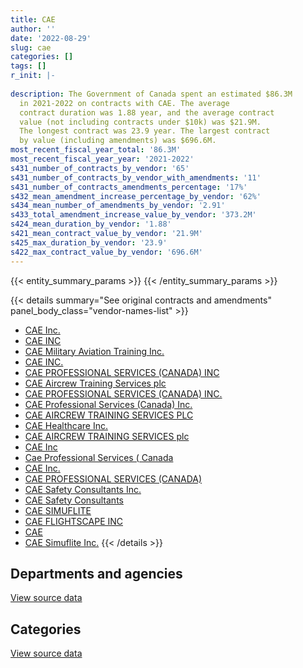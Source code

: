 ```yaml
---
title: CAE
author: ''
date: '2022-08-29'
slug: cae
categories: []
tags: []
r_init: |-
  
description: The Government of Canada spent an estimated $86.3M
  in 2021-2022 on contracts with CAE. The average
  contract duration was 1.88 year, and the average contract
  value (not including contracts under $10k) was $21.9M.
  The longest contract was 23.9 year. The largest contract
  by value (including amendments) was $696.6M.
most_recent_fiscal_year_total: '86.3M'
most_recent_fiscal_year_year: '2021-2022'
s431_number_of_contracts_by_vendor: '65'
s431_number_of_contracts_by_vendor_with_amendments: '11'
s431_number_of_contracts_amendments_percentage: '17%'
s432_mean_amendment_increase_percentage_by_vendor: '62%'
s434_mean_number_of_amendments_by_vendor: '2.91'
s433_total_amendment_increase_value_by_vendor: '373.2M'
s424_mean_duration_by_vendor: '1.88'
s421_mean_contract_value_by_vendor: '21.9M'
s425_max_duration_by_vendor: '23.9'
s422_max_contract_value_by_vendor: '696.6M'
---
```


<script src="/rmarkdown-libs/htmlwidgets/htmlwidgets.js"></script>
<link href="/rmarkdown-libs/datatables-css/datatables-crosstalk.css" rel="stylesheet" />
<script src="/rmarkdown-libs/datatables-binding/datatables.js"></script>
<script src="/rmarkdown-libs/jquery/jquery-3.6.0.min.js"></script>
<link href="/rmarkdown-libs/dt-core-bootstrap/css/dataTables.bootstrap.min.css" rel="stylesheet" />
<link href="/rmarkdown-libs/dt-core-bootstrap/css/dataTables.bootstrap.extra.css" rel="stylesheet" />
<script src="/rmarkdown-libs/dt-core-bootstrap/js/jquery.dataTables.min.js"></script>
<script src="/rmarkdown-libs/dt-core-bootstrap/js/dataTables.bootstrap.min.js"></script>
<link href="/rmarkdown-libs/crosstalk/css/crosstalk.min.css" rel="stylesheet" />
<script src="/rmarkdown-libs/crosstalk/js/crosstalk.min.js"></script>
<script src="/rmarkdown-libs/htmlwidgets/htmlwidgets.js"></script>
<link href="/rmarkdown-libs/datatables-css/datatables-crosstalk.css" rel="stylesheet" />
<script src="/rmarkdown-libs/datatables-binding/datatables.js"></script>
<script src="/rmarkdown-libs/jquery/jquery-3.6.0.min.js"></script>
<link href="/rmarkdown-libs/dt-core-bootstrap/css/dataTables.bootstrap.min.css" rel="stylesheet" />
<link href="/rmarkdown-libs/dt-core-bootstrap/css/dataTables.bootstrap.extra.css" rel="stylesheet" />
<script src="/rmarkdown-libs/dt-core-bootstrap/js/jquery.dataTables.min.js"></script>
<script src="/rmarkdown-libs/dt-core-bootstrap/js/dataTables.bootstrap.min.js"></script>
<link href="/rmarkdown-libs/crosstalk/css/crosstalk.min.css" rel="stylesheet" />
<script src="/rmarkdown-libs/crosstalk/js/crosstalk.min.js"></script>

{{< entity_summary_params >}}
{{< /entity_summary_params >}}

{{< details summary="See original contracts and amendments" panel_body_class="vendor-names-list" >}}
- [CAE Inc.](https://search.open.canada.ca/en/ct/?sort=contract_value_f%20desc&page=1&search_text=%22CAE%20Inc.%22)
- [CAE INC](https://search.open.canada.ca/en/ct/?sort=contract_value_f%20desc&page=1&search_text=%22CAE%20INC%22)
- [CAE Military Aviation Training Inc.](https://search.open.canada.ca/en/ct/?sort=contract_value_f%20desc&page=1&search_text=%22CAE%20Military%20Aviation%20Training%20Inc.%22)
- [CAE INC.](https://search.open.canada.ca/en/ct/?sort=contract_value_f%20desc&page=1&search_text=%22CAE%20INC.%22)
- [CAE PROFESSIONAL SERVICES (CANADA) INC](https://search.open.canada.ca/en/ct/?sort=contract_value_f%20desc&page=1&search_text=%22CAE%20PROFESSIONAL%20SERVICES%20%28CANADA%29%20INC%22)
- [CAE Aircrew Training Services plc](https://search.open.canada.ca/en/ct/?sort=contract_value_f%20desc&page=1&search_text=%22CAE%20Aircrew%20Training%20Services%20plc%22)
- [CAE PROFESSIONAL SERVICES (CANADA) INC.](https://search.open.canada.ca/en/ct/?sort=contract_value_f%20desc&page=1&search_text=%22CAE%20PROFESSIONAL%20SERVICES%20%28CANADA%29%20INC.%22)
- [CAE Professional Services (Canada) Inc.](https://search.open.canada.ca/en/ct/?sort=contract_value_f%20desc&page=1&search_text=%22CAE%20Professional%20Services%20%28Canada%29%20Inc.%22)
- [CAE AIRCREW TRAINING SERVICES PLC](https://search.open.canada.ca/en/ct/?sort=contract_value_f%20desc&page=1&search_text=%22CAE%20AIRCREW%20TRAINING%20SERVICES%20PLC%22)
- [CAE Healthcare Inc.](https://search.open.canada.ca/en/ct/?sort=contract_value_f%20desc&page=1&search_text=%22CAE%20Healthcare%20Inc.%22)
- [CAE AIRCREW TRAINING SERVICES plc](https://search.open.canada.ca/en/ct/?sort=contract_value_f%20desc&page=1&search_text=%22CAE%20AIRCREW%20TRAINING%20SERVICES%20plc%22)
- [CAE Inc](https://search.open.canada.ca/en/ct/?sort=contract_value_f%20desc&page=1&search_text=%22CAE%20Inc%22)
- [Cae Professional Services ( Canada](https://search.open.canada.ca/en/ct/?sort=contract_value_f%20desc&page=1&search_text=%22Cae%20Professional%20Services%20%20%28%20Canada%22)
- [CAE Inc.](https://search.open.canada.ca/en/ct/?sort=contract_value_f%20desc&page=1&search_text=%22CAE%20%20Inc.%22)
- [CAE PROFESSIONAL SERVICES (CANADA)](https://search.open.canada.ca/en/ct/?sort=contract_value_f%20desc&page=1&search_text=%22CAE%20PROFESSIONAL%20SERVICES%20%28CANADA%29%22)
- [CAE Safety Consultants Inc.](https://search.open.canada.ca/en/ct/?sort=contract_value_f%20desc&page=1&search_text=%22CAE%20Safety%20Consultants%20Inc.%22)
- [CAE Safety Consultants](https://search.open.canada.ca/en/ct/?sort=contract_value_f%20desc&page=1&search_text=%22CAE%20Safety%20Consultants%22)
- [CAE SIMUFLITE](https://search.open.canada.ca/en/ct/?sort=contract_value_f%20desc&page=1&search_text=%22CAE%20SIMUFLITE%22)
- [CAE FLIGHTSCAPE INC](https://search.open.canada.ca/en/ct/?sort=contract_value_f%20desc&page=1&search_text=%22CAE%20FLIGHTSCAPE%20INC%22)
- [CAE](https://search.open.canada.ca/en/ct/?sort=contract_value_f%20desc&page=1&search_text=%22CAE%22)
- [CAE Simuflite Inc.](https://search.open.canada.ca/en/ct/?sort=contract_value_f%20desc&page=1&search_text=%22CAE%20Simuflite%20Inc.%22)
{{< /details >}}

## Departments and agencies

<div id="htmlwidget-1" style="width:100%;height:auto;" class="datatables html-widget"></div>
<script type="application/json" data-for="htmlwidget-1">{"x":{"style":"bootstrap","filter":"none","vertical":false,"data":[["<a href=\"/departments/cer-rec/\">Canada Energy Regulator<\/a>","<a href=\"/departments/dfo-mpo/\">Fisheries and Oceans Canada<\/a>","<a href=\"/departments/dnd-mdn/\">National Defence<\/a>","<a href=\"/departments/esdc-edsc/\">Employment and Social Development Canada<\/a>","<a href=\"/departments/phac-aspc/\">Public Health Agency of Canada<\/a>","<a href=\"/departments/pwgsc-tpsgc/\">Public Services and Procurement Canada<\/a>","<a href=\"/departments/tc/\">Transport Canada<\/a>"],[16664.89,5467196.25,105077095.26,456001.92,null,430588.93,null],[53130,5482174.87,96597175.16,null,null,679435.79,211272.12],[null,5467196.25,95542234.33,null,282500000,null,null],[null,5467196.25,80262499.01,557484.47,null,null,36560.58]],"container":"<table class=\"table table-striped table-hover row-border order-column display\">\n  <thead>\n    <tr>\n      <th>Department<\/th>\n      <th>2018-2019<\/th>\n      <th>2019-2020<\/th>\n      <th>2020-2021<\/th>\n      <th>2021-2022<\/th>\n    <\/tr>\n  <\/thead>\n<\/table>","options":{"order":[[4,"desc"]],"pageLength":10,"autoWidth":true,"columnDefs":[{"targets":1,"render":"function(data, type, row, meta) {\n    return type !== 'display' ? data : DTWidget.formatCurrency(data, \"$\", 2, 3, \",\", \".\", true, null);\n  }"},{"targets":2,"render":"function(data, type, row, meta) {\n    return type !== 'display' ? data : DTWidget.formatCurrency(data, \"$\", 2, 3, \",\", \".\", true, null);\n  }"},{"targets":3,"render":"function(data, type, row, meta) {\n    return type !== 'display' ? data : DTWidget.formatCurrency(data, \"$\", 2, 3, \",\", \".\", true, null);\n  }"},{"targets":4,"render":"function(data, type, row, meta) {\n    return type !== 'display' ? data : DTWidget.formatCurrency(data, \"$\", 2, 3, \",\", \".\", true, null);\n  }"},{"width":"16%","targets":[1,2,3,4]},{"className":"dt-right","targets":[1,2,3,4]}],"orderClasses":false}},"evals":["options.columnDefs.0.render","options.columnDefs.1.render","options.columnDefs.2.render","options.columnDefs.3.render"],"jsHooks":[]}</script>
<p class="text-right">
<a href="https://github.com/GoC-Spending/contracts-data/tree/main/data/out/vendors/cae/summary_by_fiscal_year_by_department.csv" class="source-data-link btn btn-link">View source data</a>
</p>

## Categories

<div id="htmlwidget-2" style="width:100%;height:auto;" class="datatables html-widget"></div>
<script type="application/json" data-for="htmlwidget-2">{"x":{"style":"bootstrap","filter":"none","vertical":false,"data":[["<a href=\"/categories/facilities_and_construction/\">Facilities and construction<\/a>","<a href=\"/categories/defence/\">Defence<\/a>","<a href=\"/categories/professional_services/\">Professional services<\/a>","<a href=\"/categories/medical/\">Medical<\/a>","<a href=\"/categories/transportation_and_logistics/\">Transportation and logistics<\/a>","<a href=\"/categories/industrial_products_and_services/\">Industrial products and services<\/a>","<a href=\"/categories/human_capital/\">Human capital<\/a>"],[248538.81,94149325.28,1230653.65,null,5467196.25,8735223.38,1616609.87],[518539.25,94101714.63,679435.79,null,5693446.99,372592.88,1657458.4],[165183.02,93775756.78,1349.53,282500000,5467196.25,null,1599944.99],[249680.55,77359518.56,1476893.98,null,5470614.37,null,1767032.85]],"container":"<table class=\"table table-striped table-hover row-border order-column display\">\n  <thead>\n    <tr>\n      <th>Category<\/th>\n      <th>2018-2019<\/th>\n      <th>2019-2020<\/th>\n      <th>2020-2021<\/th>\n      <th>2021-2022<\/th>\n    <\/tr>\n  <\/thead>\n<\/table>","options":{"order":[[4,"desc"]],"dom":"t","pageLength":30,"autoWidth":true,"columnDefs":[{"targets":1,"render":"function(data, type, row, meta) {\n    return type !== 'display' ? data : DTWidget.formatCurrency(data, \"$\", 2, 3, \",\", \".\", true, null);\n  }"},{"targets":2,"render":"function(data, type, row, meta) {\n    return type !== 'display' ? data : DTWidget.formatCurrency(data, \"$\", 2, 3, \",\", \".\", true, null);\n  }"},{"targets":3,"render":"function(data, type, row, meta) {\n    return type !== 'display' ? data : DTWidget.formatCurrency(data, \"$\", 2, 3, \",\", \".\", true, null);\n  }"},{"targets":4,"render":"function(data, type, row, meta) {\n    return type !== 'display' ? data : DTWidget.formatCurrency(data, \"$\", 2, 3, \",\", \".\", true, null);\n  }"},{"width":"16%","targets":[1,2,3,4]},{"className":"dt-right","targets":[1,2,3,4]}],"orderClasses":false,"lengthMenu":[10,25,30,50,100]}},"evals":["options.columnDefs.0.render","options.columnDefs.1.render","options.columnDefs.2.render","options.columnDefs.3.render"],"jsHooks":[]}</script>
<p class="text-right">
<a href="https://github.com/GoC-Spending/contracts-data/tree/main/data/out/vendors/cae/summary_by_fiscal_year_by_category.csv" class="source-data-link btn btn-link">View source data</a>
</p>
